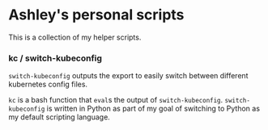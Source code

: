 # Ashley's personal scripts

This is a collection of my helper scripts.

### kc / switch-kubeconfig
`switch-kubeconfig` outputs the export to easily switch between different
kubernetes config files.

`kc` is a bash function that `eval`s the output of `switch-kubeconfig`.
`switch-kubeconfig` is written in Python as part of my goal of switching to Python
as my default scripting language.


